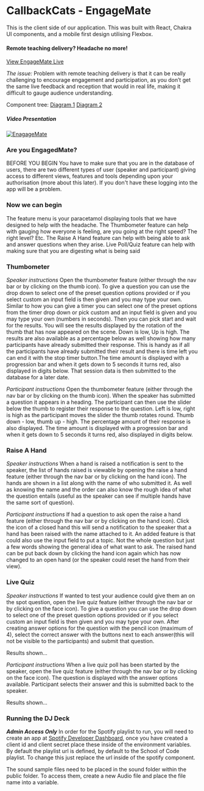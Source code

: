 # CallbackCats - EngageMate

This is the client side of our application. This was built with React, Chakra UI components, and a mobile first design utilising Flexbox.

#### Remote teaching delivery? Headache no more!

[View EngageMate Live](https://engagemate.netlify.app/)

_The issue:_
Problem with remote teaching delivery is that it can be really challenging to encourage engagement and participation, as you don’t get the same live feedback and reception that would in real life, making it difficult to gauge audience understanding.

Component tree:
[Diagram 1](https://app.diagrams.net/#G1DSGVzkPr5P02HP182xF4wKlhERirBVkc)
[Diagram 2](https://app.diagrams.net/#G1wHdObeptwj1x5e1RuMnxqvQrslN7qjOd)

##### Video Presentation

[![EnagageMate](http://img.youtube.com/vi/p23oB7cUReQ/0.jpg)](http://www.youtube.com/watch?v=p23oB7cUReQ "EnageMate - Callback Cats")

### Are you EngagedMate?

BEFORE YOU BEGIN
You have to make sure that you are in the database of users, there are two different types of user (speaker and participant) giving access to different views, features and tools depending upon your authorisation (more about this later). If you don't have these logging into the app will be a problem.

### Now we can begin

The feature menu is your paracetamol displaying tools that we have designed to help with the headache. The Thumbometer feature can help with gauging how everyone is feeling, are you going at the right speed? The right level? Etc. The Raise A Hand feature can help with being able to ask and answer questions when they arise. Live Poll/Quiz feature can help with making sure that you are digesting what is being said

### Thumbometer

_Speaker instructions_
Open the thumbometer feature (either through the nav bar or by clicking on the thumb icon). To give a question you can use the drop down to select one of the preset question options provided or if you select custom an input field is then given and you may type your own. Similar to how you can give a timer you can select one of the preset options from the timer drop down or pick custom and an input field is given and you may type your own (numbers in seconds). Then you can pick start and wait for the results. You will see the results displayed by the rotation of the thumb that has now appeared on the scene. Down is low, Up is high. The results are also available as a percentage below as well showing how many participants have already submitted their response. This is handy as if all the participants have already submitted their result and there is time left you can end it with the stop timer button.The time amount is displayed with a progression bar and when it gets down to 5 seconds it turns red, also displayed in digits below. That session data is then submitted to the database for a later date.

_Participant instructions_
Open the thumbometer feature (either through the nav bar or by clicking on the thumb icon).
When the speaker has submitted a question it appears in a heading. The participant can then use the slider below the thumb to register their response to the question. Left is low, right is high as the participant moves the slider the thumb rotates round. Thumb down - low, thumb up - high. The percentage amount of their response is also displayed. The time amount is displayed with a progression bar and when it gets down to 5 seconds it turns red, also displayed in digits below.

### Raise A Hand

_Speaker instructions_
When a hand is raised a notification is sent to the speaker, the list of hands raised is viewable by opening the raise a hand feature (either through the nav bar or by clicking on the hand icon). The hands are shown in a list along with the name of who submitted it. As well as knowing the name and the order can also know the rough idea of what the question entails (useful as the speaker can see if multiple hands have the same sort of question).

_Participant instructions_
If had a question to ask open the raise a hand feature (either through the nav bar or by clicking on the hand icon). Click the icon of a closed hand this will send a notification to the speaker that a hand has been raised with the name attached to it. An added feature is that could also use the input field to put a topic. Not the whole question but just a few words showing the general idea of what want to ask. The raised hand can be put back down by clicking the hand icon again which has now changed to an open hand (or the speaker could reset the hand from their view).

### Live Quiz

_Speaker instructions_
If wanted to test your audience could give them an on the spot question, open the live quiz feature (either through the nav bar or by clicking on the face icon). To give a question you can use the drop down to select one of the preset question options provided or if you select custom an input field is then given and you may type your own. After creating answer options for the question with the pencil icon (maximum of 4), select the correct answer with the buttons next to each answer(this will not be visible to the participants) and submit that question.

Results shown...

_Participant instructions_
When a live quiz poll has been started by the speaker, open the live quiz feature (either through the nav bar or by clicking on the face icon). The question is displayed with the answer options available. Participant selects their answer and this is submitted back to the speaker.

Results shown...

### Running the DJ Deck

_**Admin Access Only**_
In order for the Spotify playlist to run, you will need to create an app at [Spotify Developer Dashboard](https://developer.spotify.com/dashboard/applications), once you have created a client id and client secret place these inside of the environment variables. By default the playlist url is defined, by default to the School of Code playlist. To change this just replace the url inside of the spotify component.

The sound sample files need to be placed in the sound folder within the public folder. To access them, create a new Audio file and place the file name into a variable.
